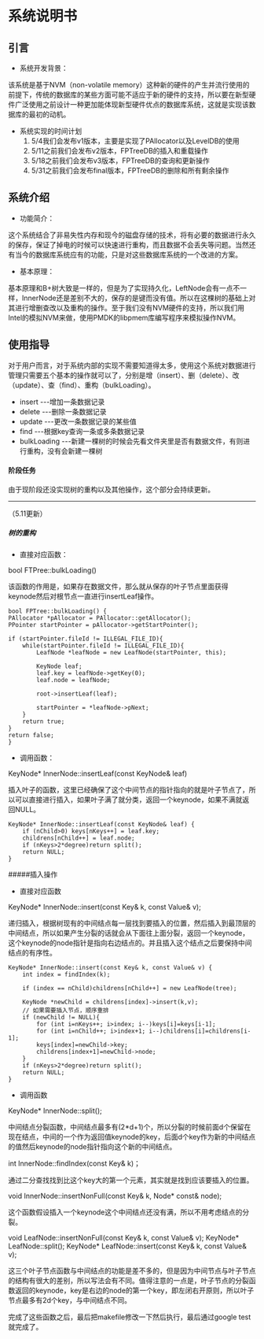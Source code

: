 # 系统说明书
## 引言
* 系统开发背景：

该系统是基于NVM（non-volatile memory）这种新的硬件的产生并流行使用的前提下，传统的数据库的某些方面可能不适应于新的硬件的支持，所以要在新型硬件广泛使用之前设计一种更加能体现新型硬件优点的数据库系统，这就是实现该数据库的最初的动机。

* 系统实现的时间计划
   1. 5/4我们会发布v1版本，主要是实现了PAllocator以及LevelDB的使用
   2. 5/11之前我们会发布v2版本，FPTreeDB的插入和重载操作
   3. 5/18之前我们会发布v3版本，FPTreeDB的查询和更新操作
   4. 5/31之前我们会发布final版本，FPTreeDB的删除和所有剩余操作

## 系统介绍

* 功能简介：

 这个系统结合了非易失性内存和现今的磁盘存储的技术，将有必要的数据进行永久的保存，保证了掉电的时候可以快速进行重构，而且数据不会丢失等问题。当然还有当今的数据库系统应有的功能，只是对这些数据库系统的一个改进的方案。

* 基本原理：

基本原理和B+树大致是一样的，但是为了实现持久化，LeftNode会有一点不一样，InnerNode还是差别不大的，保存的是键而没有值。所以在这棵树的基础上对其进行增删查改以及重构的操作。至于我们没有NVM硬件的支持，所以我们用Intel的模拟NVM来做，使用PMDK的libpmem库编写程序来模拟操作NVM。


## 使用指导
对于用户而言，对于系统内部的实现不需要知道得太多，使用这个系统对数据进行管理只需要五个基本的操作就可以了，分别是增（insert）、删（delete）、改（update）、查（find）、重构（bulkLoading）。

* insert ---增加一条数据记录
* delete ---删除一条数据记录
* update ---更改一条数据记录的某些值
* find ---根据key查询一条或多条数据记录
* bulkLoading ---新建一棵树的时候会先看文件夹里是否有数据文件，有则进行重构，没有会新建一棵树

#### 阶段任务
由于现阶段还没实现树的重构以及其他操作，这个部分会持续更新。

---
（5.11更新）

##### 树的重构
* 直接对应函数：

bool FTPree::bulkLoading()

该函数的作用是，如果存在数据文件，那么就从保存的叶子节点里面获得keynode然后对根节点一直进行insertLeaf操作。

	
    bool FPTree::bulkLoading() {
    PAllocator *pAllocator = PAllocator::getAllocator();
    PPointer startPointer = pAllocator->getStartPointer();

    if (startPointer.fileId != ILLEGAL_FILE_ID){
        while(startPointer.fileId != ILLEGAL_FILE_ID){
            LeafNode *leafNode = new LeafNode(startPointer, this);

            KeyNode leaf;
            leaf.key = leafNode->getKey(0);
            leaf.node = leafNode;

            root->insertLeaf(leaf);

            startPointer = *leafNode->pNext;
        }
        return true;
    }
    return false;
    }

* 调用函数：

KeyNode* InnerNode::insertLeaf(const KeyNode& leaf)

插入叶子的函数，这里已经确保了这个中间节点的指针指向的就是叶子节点了，所以可以直接进行插入，如果叶子满了就分类，返回一个keynode，如果不满就返回NULL。

	KeyNode* InnerNode::insertLeaf(const KeyNode& leaf) {
	    if (nChild>0) keys[nKeys++] = leaf.key;
	    childrens[nChild++] = leaf.node;
	    if (nKeys>2*degree)return split();
	    return NULL;
	}

#####插入操作
* 直接对应函数

KeyNode* InnerNode::insert(const Key& k, const Value& v);

递归插入，根据树现有的中间结点每一层找到要插入的位置，然后插入到最顶层的中间结点，所以如果产生分裂的话就会从下面往上面分裂，返回一个keynode，这个keynode的node指针是指向右边结点的。并且插入这个结点之后要保持中间结点的有序性。

	KeyNode* InnerNode::insert(const Key& k, const Value& v) {
	    int index = findIndex(k);
	    
	    if (index == nChild)childrens[nChild++] = new LeafNode(tree);
	
	    KeyNode *newChild = childrens[index]->insert(k,v);
	    // 如果需要插入节点，顺序重排
	    if (newChild != NULL){
	        for (int i=nKeys++; i>index; i--)keys[i]=keys[i-1];
	        for (int i=nChild++; i>index+1; i--)childrens[i]=childrens[i-1];
	        keys[index]=newChild->key;
	        childrens[index+1]=newChild->node;
	    }
	    if (nKeys>2*degree)return split();
	    return NULL;
	}

*  调用函数

KeyNode* InnerNode::split();

中间结点分裂函数，中间结点最多有(2*d+1)个，所以分裂的时候前面d个保留在现在结点，中间的一个作为返回值keynode的key，后面d个key作为新的中间结点的值然后keynode的node指针指向这个新的中间结点。

int InnerNode::findIndex(const Key& k)；

通过二分查找找到比这个key大的第一个元素，其实就是找到应该要插入的位置。

void InnerNode::insertNonFull(const Key& k, Node* const& node);

这个函数假设插入一个keynode这个中间结点还没有满，所以不用考虑结点的分裂。

void LeafNode::insertNonFull(const Key& k, const Value& v);
KeyNode* LeafNode::split();
KeyNode* LeafNode::insert(const Key& k, const Value& v);

这三个叶子节点函数与中间结点的功能是差不多的，但是因为中间节点与叶子节点的结构有很大的差别，所以写法会有不同。值得注意的一点是，叶子节点的分裂函数返回的keynode，key是右边的node的第一个key，即左闭右开原则，所以叶子节点最多有2d个key，与中间结点不同。

完成了这些函数之后，最后把makefile修改一下然后执行，最后通过google test就完成了。




  




